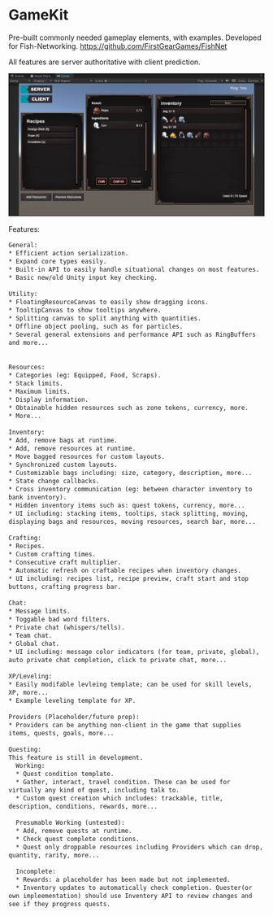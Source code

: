 # GameKit
Pre-built commonly needed gameplay elements, with examples. Developed for Fish-Networking.
https://github.com/FirstGearGames/FishNet

All features are server authoritative with client prediction.

![Simple Preview](https://github.com/FirstGearGames/GameKit/blob/main/FirstGearGames/GameKit/Repository/simple_preview.png?raw=true)


Features:
  
    General:
    * Efficient action serialization.
    * Expand core types easily.
    * Built-in API to easily handle situational changes on most features.
    * Basic new/old Unity input key checking.

    Utility:
    * FloatingResourceCanvas to easily show dragging icons.
    * TooltipCanvas to show tooltips anywhere.
    * Splitting canvas to split anything with quantities.
    * Offline object pooling, such as for particles.
    * Several general extensions and performance API such as RingBuffers and more...
    
    
    Resources:
    * Categories (eg: Equipped, Food, Scraps).
    * Stack limits.
    * Maximum limits.
    * Display information.
    * Obtainable hidden resources such as zone tokens, currency, more.
    * More...
    
    Inventory:
    * Add, remove bags at runtime.
    * Add, remove resources at runtime.
    * Move bagged resources for custom layouts.
    * Synchronized custom layouts.
    * Customizable bags including: size, category, description, more...
    * State change callbacks.
    * Cross inventory communication (eg: between character inventory to bank inventory).
    * Hidden inventory items such as: quest tokens, currency, more...
    * UI including: stacking items, tooltips, stack splitting, moving, displaying bags and resources, moving resources, search bar, more...
    
    Crafting:
    * Recipes.
    * Custom crafting times.
    * Consecutive craft multiplier.
    * Automatic refresh on craftable recipes when inventory changes.
    * UI including: recipes list, recipe preview, craft start and stop buttons, crafting progress bar.

    Chat:
    * Message limits.
    * Toggable bad word filters.
    * Private chat (whispers/tells).
    * Team chat.
    * Global chat.
    * UI including: message color indicators (for team, private, global), auto private chat completion, click to private chat, more...

    XP/Leveling:
    * Easily modifable levleing template; can be used for skill levels, XP, more...
    * Example leveling template for XP.

    Providers (Placeholder/future prep):
    * Providers can be anything non-client in the game that supplies items, quests, goals, more...

    Questing:
    This feature is still in development.    
      Working:
      * Quest condition template.
      * Gather, interact, travel condition. These can be used for virtually any kind of quest, including talk to.
      * Custom quest creation which includes: trackable, title, description, conditions, rewards, more...
      
      Presumable Working (untested):
      * Add, remove quests at runtime.
      * Check quest complete conditions.
      * Quest only droppable resources including Providers which can drop, quantity, rarity, more...
      
      Incomplete:
      * Rewards: a placeholder has been made but not implemented.
      * Inventory updates to automatically check completion. Quester(or own impleementation) should use Inventory API to review changes and see if they progress quests.
    
    
